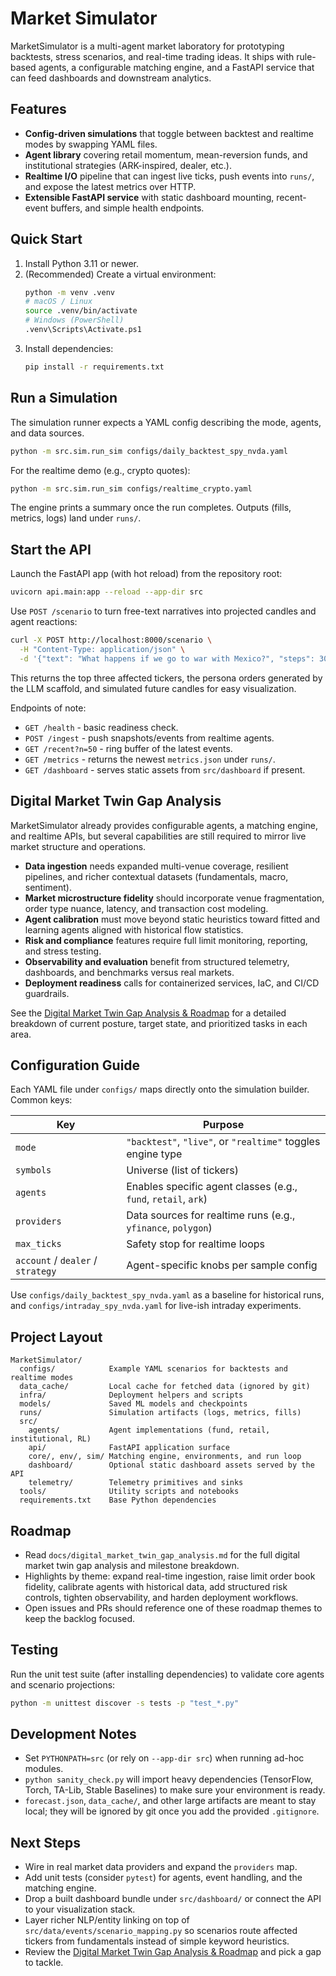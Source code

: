 # Market Simulator

MarketSimulator is a multi-agent market laboratory for prototyping backtests, stress scenarios, and real-time trading ideas. It ships with rule-based agents, a configurable matching engine, and a FastAPI service that can feed dashboards and downstream analytics.

## Features
- **Config-driven simulations** that toggle between backtest and realtime modes by swapping YAML files.
- **Agent library** covering retail momentum, mean-reversion funds, and institutional strategies (ARK-inspired, dealer, etc.).
- **Realtime I/O** pipeline that can ingest live ticks, push events into `runs/`, and expose the latest metrics over HTTP.
- **Extensible FastAPI service** with static dashboard mounting, recent-event buffers, and simple health endpoints.

## Quick Start
1. Install Python 3.11 or newer.
2. (Recommended) Create a virtual environment:
   ```bash
   python -m venv .venv
   # macOS / Linux
   source .venv/bin/activate
   # Windows (PowerShell)
   .venv\Scripts\Activate.ps1
   ```
3. Install dependencies:
   ```bash
   pip install -r requirements.txt
   ```

## Run a Simulation
The simulation runner expects a YAML config describing the mode, agents, and data sources.

```bash
python -m src.sim.run_sim configs/daily_backtest_spy_nvda.yaml
```

For the realtime demo (e.g., crypto quotes):
```bash
python -m src.sim.run_sim configs/realtime_crypto.yaml
```

The engine prints a summary once the run completes. Outputs (fills, metrics, logs) land under `runs/`.

## Start the API
Launch the FastAPI app (with hot reload) from the repository root:
```bash
uvicorn api.main:app --reload --app-dir src
```

Use `POST /scenario` to turn free-text narratives into projected candles and agent reactions:
```bash
curl -X POST http://localhost:8000/scenario \
  -H "Content-Type: application/json" \
  -d '{"text": "What happens if we go to war with Mexico?", "steps": 30}'
```
This returns the top three affected tickers, the persona orders generated by the LLM scaffold, and simulated future candles for easy visualization.

Endpoints of note:
- `GET /health` - basic readiness check.
- `POST /ingest` - push snapshots/events from realtime agents.
- `GET /recent?n=50` - ring buffer of the latest events.
- `GET /metrics` - returns the newest `metrics.json` under `runs/`.
- `GET /dashboard` - serves static assets from `src/dashboard` if present.

## Digital Market Twin Gap Analysis
MarketSimulator already provides configurable agents, a matching engine, and realtime APIs, but several capabilities are still required to mirror live market structure and operations.
- **Data ingestion** needs expanded multi-venue coverage, resilient pipelines, and richer contextual datasets (fundamentals, macro, sentiment).
- **Market microstructure fidelity** should incorporate venue fragmentation, order type nuance, latency, and transaction cost modeling.
- **Agent calibration** must move beyond static heuristics toward fitted and learning agents aligned with historical flow statistics.
- **Risk and compliance** features require full limit monitoring, reporting, and stress testing.
- **Observability and evaluation** benefit from structured telemetry, dashboards, and benchmarks versus real markets.
- **Deployment readiness** calls for containerized services, IaC, and CI/CD guardrails.

See the [Digital Market Twin Gap Analysis & Roadmap](docs/digital_market_twin_gap_analysis.md) for a detailed breakdown of current posture, target state, and prioritized tasks in each area.

## Configuration Guide
Each YAML file under `configs/` maps directly onto the simulation builder. Common keys:

| Key            | Purpose                                                    |
| -------------- | ----------------------------------------------------------- |
| `mode`         | `"backtest"`, `"live"`, or `"realtime"` toggles engine type |
| `symbols`      | Universe (list of tickers)                                  |
| `agents`       | Enables specific agent classes (e.g., `fund`, `retail`, `ark`) |
| `providers`    | Data sources for realtime runs (e.g., `yfinance`, `polygon`) |
| `max_ticks`    | Safety stop for realtime loops                              |
| `account` / `dealer` / `strategy` | Agent-specific knobs per sample config   |

Use `configs/daily_backtest_spy_nvda.yaml` as a baseline for historical runs, and `configs/intraday_spy_nvda.yaml` for live-ish intraday experiments.

## Project Layout
```
MarketSimulator/
  configs/            Example YAML scenarios for backtests and realtime modes
  data_cache/         Local cache for fetched data (ignored by git)
  infra/              Deployment helpers and scripts
  models/             Saved ML models and checkpoints
  runs/               Simulation artifacts (logs, metrics, fills)
  src/
    agents/           Agent implementations (fund, retail, institutional, RL)
    api/              FastAPI application surface
    core/, env/, sim/ Matching engine, environments, and run loop
    dashboard/        Optional static dashboard assets served by the API
    telemetry/        Telemetry primitives and sinks
  tools/              Utility scripts and notebooks
  requirements.txt    Base Python dependencies
```

## Roadmap
- Read `docs/digital_market_twin_gap_analysis.md` for the full digital market twin gap analysis and milestone breakdown.
- Highlights by theme: expand real-time ingestion, raise limit order book fidelity, calibrate agents with historical data, add structured risk controls, tighten observability, and harden deployment workflows.
- Open issues and PRs should reference one of these roadmap themes to keep the backlog focused.

## Testing
Run the unit test suite (after installing dependencies) to validate core agents and scenario projections:
```bash
python -m unittest discover -s tests -p "test_*.py"
```

## Development Notes
- Set `PYTHONPATH=src` (or rely on `--app-dir src`) when running ad-hoc modules.
- `python sanity_check.py` will import heavy dependencies (TensorFlow, Torch, TA-Lib, Stable Baselines) to make sure your environment is ready.
- `forecast.json`, `data_cache/`, and other large artifacts are meant to stay local; they will be ignored by git once you add the provided `.gitignore`.

## Next Steps
- Wire in real market data providers and expand the `providers` map.
- Add unit tests (consider `pytest`) for agents, event handling, and the matching engine.
- Drop a built dashboard bundle under `src/dashboard/` or connect the API to your visualization stack.
- Layer richer NLP/entity linking on top of `src/data/events/scenario_mapping.py` so scenarios route affected tickers from fundamentals instead of simple keyword heuristics.
- Review the [Digital Market Twin Gap Analysis & Roadmap](docs/digital_market_twin_gap_analysis.md) and pick a gap to tackle.

